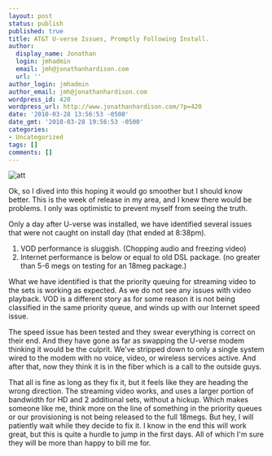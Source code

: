 ```yaml
---
layout: post
status: publish
published: true
title: AT&T U-verse Issues, Promptly Following Install.
author:
  display_name: Jonathan
  login: jmhadmin
  email: jmh@jonathanhardison.com
  url: ''
author_login: jmhadmin
author_email: jmh@jonathanhardison.com
wordpress_id: 420
wordpress_url: http://www.jonathanhardison.com/?p=420
date: '2010-03-28 13:56:53 -0500'
date_gmt: '2010-03-28 19:56:53 -0500'
categories:
- Uncategorized
tags: []
comments: []
---
```

![att]({{site.base}}/imagecontent/2010/03/cing_logo.gif)

Ok, so I dived into this hoping it would go smoother but I should know better. This is the week of release in my area, and I knew there would be problems. I only was optimistic to prevent myself from seeing the truth.

Only a day after U-verse was installed, we have identified several issues that were not caught on install day (that ended at 8:38pm).

  1. VOD performance is sluggish. (Chopping audio and freezing video)<br />
  2. Internet performance is below or equal to old DSL package. (no greater than 5-6 megs on testing for an 18meg package.)

What we have identified is that the priority queuing for streaming video to the sets is working as expected. As we do not see any issues with video playback. VOD is a different story as for some reason it is not being classified in the same priority queue, and winds up with our Internet speed issue.

The speed issue has been tested and they swear everything is correct on their end. And they have gone as far as swapping the U-verse modem thinking it would be the culprit. We've stripped down to only a single system wired to the modem with no voice, video, or wireless services active. And after that, now they think it is in the fiber which is a call to the outside guys.

That all is fine as long as they fix it, but it feels like they are heading the wrong direction. The streaming video works, and uses a larger portion of bandwidth for HD and 2 additional sets, without a hickup. Which makes someone like me, think more on the line of something in the priority queues or our provisioning is not being released to the full 18megs. But hey, I will patiently wait while they decide to fix it.
I know in the end this will work great, but this is quite a hurdle to jump in the first days. All of which I'm sure they will be more than happy to bill me for.
